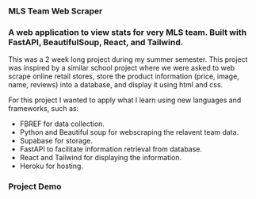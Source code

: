 ### MLS Team Web Scraper

### A web application to view stats for very MLS team. Built with FastAPI, BeautifulSoup, React, and Tailwind.

This was a 2 week long project during my summer semester. This project was inspired by a similar school project where we were asked to web scrape online retail stores, store the product information (price, image, name, reviews) into a database, and display it using html and css.

For this project I wanted to apply what I learn using new languages and frameworks, such as:

* FBREF for data collection.
* Python and Beautiful soup for webscraping the relavent team data.
* Supabase for storage.
* FastAPI to facilitate information retrieval from database.
* React and Tailwind for displaying the information.
* Heroku for hosting.

### Project Demo


